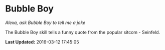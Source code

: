 # Bubble Boy
*Alexa, ask Bubble Boy to tell me a joke*

The Bubble Boy skill tells a funny quote from the popular sitcom - Seinfeld.

**Last Updated:** 2016-03-12 17:45:05